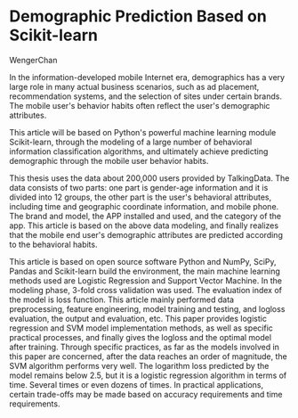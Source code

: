 # Demographic Prediction Based on Scikit-learn

WengerChan


In the information-developed mobile Internet era, demographics has a very large role in many actual business scenarios, such as ad placement, recommendation systems, and the selection of sites under certain brands. The mobile user's behavior habits often reflect the user's demographic attributes. 

This article will be based on Python's powerful machine learning module Scikit-learn, through the modeling of a large number of behavioral information classification algorithms, and ultimately achieve predicting demographic through the mobile user behavior habits. 

This thesis uses the data about 200,000 users provided by TalkingData. The data consists of two parts: one part is gender-age information and it is divided into 12 groups, the other part is the user's behavioral attributes, including time and geographic coordinate information, and mobile phone. The brand and model, the APP installed and used, and the category of the app. This article is based on the above data modeling, and finally realizes that the mobile end user's demographic attributes are predicted according to the behavioral habits. 

This article is based on open source software Python and NumPy, SciPy, Pandas and Scikit-learn build the environment, the main machine learning methods used are Logistic Regression and Support Vector Machine. In the modeling phase, 3-fold cross validation was used. The evaluation index of the model is loss function. This article mainly performed data preprocessing, feature engineering, model training and testing, and logloss evaluation, the output and evaluation, etc. This paper provides logistic regression and SVM model implementation methods, as well as specific practical processes, and finally gives the logloss and the optimal model after training. Through specific practices, as far as the models involved in this paper are concerned, after the data reaches an order of magnitude, the SVM algorithm performs very well. The logarithm loss predicted by the model remains below 2.5, but it is a logistic regression algorithm in terms of time. Several times or even dozens of times. In practical applications, certain trade-offs may be made based on accuracy requirements and time requirements.
